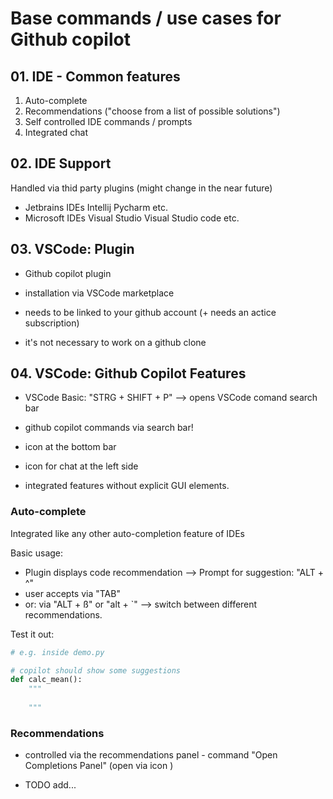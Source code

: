 

# Base commands / use cases for Github copilot 


## 01. IDE - Common features

1. Auto-complete
2. Recommendations ("choose from a list of possible solutions")
3. Self controlled IDE commands / prompts
4. Integrated chat


## 02. IDE Support

Handled via thid party plugins (might change in the near future)

- Jetbrains IDEs
    Intellij
    Pycharm 
    etc.
- Microsoft IDEs
    Visual Studio 
    Visual Studio code
    etc.


## 03. VSCode: Plugin

- Github copilot plugin 
- installation via VSCode marketplace
- needs to be linked to your github account (+ needs an actice subscription)

- it's not necessary to work on a github clone


## 04. VSCode: Github Copilot Features

- VSCode Basic: "STRG + SHIFT + P" --> opens VSCode comand search bar

- github copilot commands via search bar! 

- icon at the bottom bar
- icon for chat at the left side
- integrated features without explicit GUI elements.


### Auto-complete

Integrated like any other auto-completion feature of IDEs

Basic usage:
- Plugin displays code recommendation --> Prompt for suggestion: "ALT + ^"
- user accepts via "TAB"
- or: via "ALT + ß" or "alt + `" --> switch between different recommendations. 

Test it out:
```py
# e.g. inside demo.py

# copilot should show some suggestions
def calc_mean():
    """
    
    """


```

### Recommendations

- controlled via the recommendations panel - command "Open Completions Panel" (open via icon )

- TODO add...